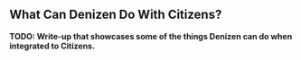 What Can Denizen Do With Citizens?
----------------------------------

**TODO: Write-up that showcases some of the things Denizen can do when integrated to Citizens.**
